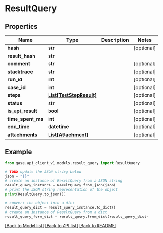 # ResultQuery


## Properties

Name | Type | Description | Notes
------------ | ------------- | ------------- | -------------
**hash** | **str** |  | [optional] 
**result_hash** | **str** |  | 
**comment** | **str** |  | [optional] 
**stacktrace** | **str** |  | [optional] 
**run_id** | **int** |  | [optional] 
**case_id** | **int** |  | [optional] 
**steps** | [**List[TestStepResult]**](TestStepResult.md) |  | [optional] 
**status** | **str** |  | [optional] 
**is_api_result** | **bool** |  | [optional] 
**time_spent_ms** | **int** |  | [optional] 
**end_time** | **datetime** |  | [optional] 
**attachments** | [**List[Attachment]**](Attachment.md) |  | [optional] 

## Example

```python
from qase.api_client_v1.models.result_query import ResultQuery

# TODO update the JSON string below
json = "{}"
# create an instance of ResultQuery from a JSON string
result_query_instance = ResultQuery.from_json(json)
# print the JSON string representation of the object
print(ResultQuery.to_json())

# convert the object into a dict
result_query_dict = result_query_instance.to_dict()
# create an instance of ResultQuery from a dict
result_query_form_dict = result_query.from_dict(result_query_dict)
```
[[Back to Model list]](../README.md#documentation-for-models) [[Back to API list]](../README.md#documentation-for-api-endpoints) [[Back to README]](../README.md)


